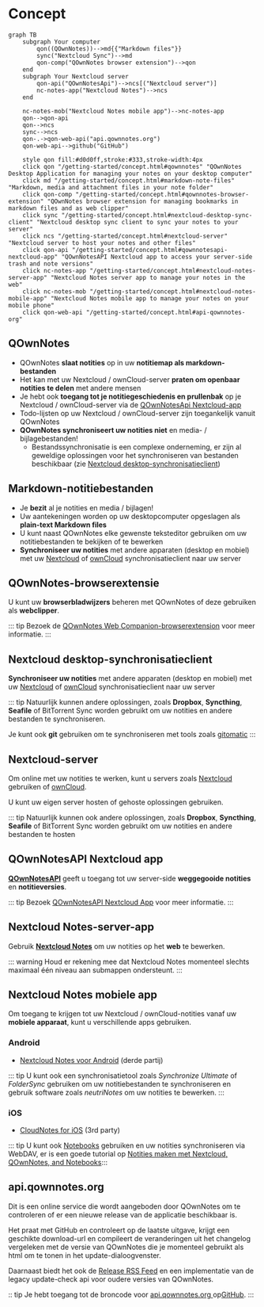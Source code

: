 # Concept

```mermaid
graph TB
    subgraph Your computer
        qon((QOwnNotes))-->md{{"Markdown files"}}
        sync("Nextcloud Sync")-->md
        qon-comp("QOwnNotes browser extension")-->qon
    end
    subgraph Your Nextcloud server
        qon-api("QOwnNotesApi")-->ncs[("Nextcloud server")]
        nc-notes-app("Nextcloud Notes")-->ncs
    end

    nc-notes-mob("Nextcloud Notes mobile app")-->nc-notes-app
    qon-->qon-api
    qon-->ncs
    sync-->ncs
    qon-.->qon-web-api("api.qownnotes.org")
    qon-web-api-->github("GitHub")

    style qon fill:#d0d0ff,stroke:#333,stroke-width:4px
    click qon "/getting-started/concept.html#qownnotes" "QOwnNotes Desktop Application for managing your notes on your desktop computer"
    click md "/getting-started/concept.html#markdown-note-files" "Markdown, media and attachment files in your note folder"
    click qon-comp "/getting-started/concept.html#qownnotes-browser-extension" "QOwnNotes browser extension for managing bookmarks in markdown files and as web clipper"
    click sync "/getting-started/concept.html#nextcloud-desktop-sync-client" "Nextcloud desktop sync client to sync your notes to your server"
    click ncs "/getting-started/concept.html#nextcloud-server" "Nextcloud server to host your notes and other files"
    click qon-api "/getting-started/concept.html#qownnotesapi-nextcloud-app" "QOwnNotesAPI Nextcloud app to access your server-side trash and note versions"
    click nc-notes-app "/getting-started/concept.html#nextcloud-notes-server-app" "Nextcloud Notes server app to manage your notes in the web"
    click nc-notes-mob "/getting-started/concept.html#nextcloud-notes-mobile-app" "Nextcloud Notes mobile app to manage your notes on your mobile phone"
    click qon-web-api "/getting-started/concept.html#api-qownnotes-org"
```

## QOwnNotes

- QOwnNotes **slaat notities** op in uw **notitiemap als markdown-bestanden**
- Het kan met uw Nextcloud / ownCloud-server **praten om openbaar notities te delen** met andere mensen
- Je hebt ook **toegang tot je notitiegeschiedenis en prullenbak** op je Nextcloud / ownCloud-server via de [QOwnNotesApi Nextcloud-app](#qownnotesapi-nextcloud-app)
- Todo-lijsten op uw Nextcloud / ownCloud-server zijn toegankelijk vanuit QOwnNotes
- **QOwnNotes synchroniseert uw notities niet** en media- / bijlagebestanden!
    - Bestandssynchronisatie is een complexe onderneming, er zijn al geweldige oplossingen voor het synchroniseren van bestanden beschikbaar (zie [Nextcloud desktop-synchronisatieclient](#nextcloud-desktop-sync-client))


## Markdown-notitiebestanden

- Je **bezit** al je notities en media / bijlagen!
- Uw aantekeningen worden op uw desktopcomputer opgeslagen als **plain-text Markdown files**
- U kunt naast QOwnNotes elke gewenste teksteditor gebruiken om uw notitiebestanden te bekijken of te bewerken
- **Synchroniseer uw notities** met andere apparaten (desktop en mobiel) met uw [Nextcloud](https://nextcloud.com/) of [ownCloud](https://owncloud.org/) synchronisatieclient naar uw server


## QOwnNotes-browserextensie

U kunt uw **browserbladwijzers** beheren met QOwnNotes of deze gebruiken als **webclipper**.

::: tip
Bezoek de [QOwnNotes Web Companion-browserextension](browser-extension.md) voor meer informatie.
:::

## Nextcloud desktop-synchronisatieclient

**Synchroniseer uw notities** met andere apparaten (desktop en mobiel) met uw [Nextcloud](https://nextcloud.com/) of [ownCloud](https://owncloud.org/) synchronisatieclient naar uw server

::: tip
Natuurlijk kunnen andere oplossingen, zoals **Dropbox**, **Syncthing**, **Seafile** of BitTorrent Sync worden gebruikt om uw notities en andere bestanden te synchroniseren.

Je kunt ook **git** gebruiken om te synchroniseren met tools zoals [gitomatic](https://github.com/muesli/gitomatic/)
:::

## Nextcloud-server

Om online met uw notities te werken, kunt u servers zoals [Nextcloud](https://nextcloud.com/) gebruiken of [ownCloud](https://owncloud.org/).

U kunt uw eigen server hosten of gehoste oplossingen gebruiken.

::: tip
Natuurlijk kunnen ook andere oplossingen, zoals **Dropbox**, **Syncthing**, **Seafile** of BitTorrent Sync worden gebruikt om uw notities en andere bestanden te hosten

## QOwnNotesAPI Nextcloud app

[**QOwnNotesAPI**](https://github.com/pbek/qownnotesapi) geeft u toegang tot uw server-side **weggegooide notities** en **notitieversies**.

::: tip
Bezoek [QOwnNotesAPI Nextcloud App](qownnotesapi.md) voor meer informatie.
:::

## Nextcloud Notes-server-app

Gebruik [**Nextcloud Notes**](https://github.com/nextcloud/notes) om uw notities op het **web** te bewerken.

::: warning
Houd er rekening mee dat Nextcloud Notes momenteel slechts maximaal één niveau aan submappen ondersteunt.
:::

## Nextcloud Notes mobiele app

Om toegang te krijgen tot uw Nextcloud / ownCloud-notities vanaf uw **mobiele apparaat**, kunt u verschillende apps gebruiken.

### Android

- [Nextcloud Notes voor Android](https://play.google.com/store/apps/details?id=it.niedermann.owncloud.notes) (derde partij)

::: tip
U kunt ook een synchronisatietool zoals *Synchronize Ultimate* of *FolderSync* gebruiken om uw notitiebestanden te synchroniseren en gebruik software zoals *neutriNotes* om uw notities te bewerken.
:::

### iOS

- [CloudNotes for iOS](https://itunes.apple.com/de/app/cloudnotes-owncloud-notes/id813973264?mt=8) (3rd party)

::: tip
U kunt ook [Notebooks](https://itunes.apple.com/us/app/notebooks-write-and-organize/id780438662) gebruiken en uw notities synchroniseren via WebDAV, er is een goede tutorial op [Notities maken met Nextcloud, QOwnNotes, and Notebooks](https://lifemeetscode.com/blog/taking-notes-with-nextcloud-qownnotes-and-notebooks):::

## api.qownnotes.org

Dit is een online service die wordt aangeboden door QOwnNotes om te controleren of er een nieuwe release van de applicatie beschikbaar is.

Het praat met GitHub en controleert op de laatste uitgave, krijgt een geschikte download-url en compileert de veranderingen uit het changelog vergeleken met de versie van QOwnNotes die je momenteel gebruikt als html om te tonen in het update-dialoogvenster.

Daarnaast biedt het ook de [Release RSS Feed](http://api.qownnotes.org/rss/app-releases) en een implementatie van de legacy update-check api voor oudere versies van QOwnNotes.

:: tip Je hebt toegang tot de broncode voor [ api.qownnotes.org ](https://api.qownnotes.org)op[GitHub](https://github.com/qownnotes/api).
:::
